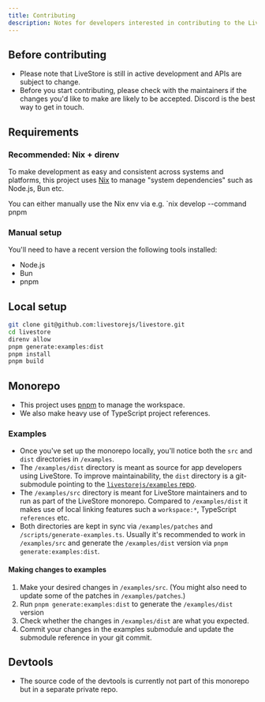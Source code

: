 ```yaml
---
title: Contributing
description: Notes for developers interested in contributing to the LiveStore monorepo.
---
```


## Before contributing

- Please note that LiveStore is still in active development and APIs are subject to change.
- Before you start contributing, please check with the maintainers if the changes you'd like to make are likely to be accepted. Discord is the best way to get in touch.

## Requirements

### Recommended: Nix + direnv

To make development as easy and consistent across systems and platforms, this project uses [Nix](https://nix.dev/) to manage "system dependencies" such as Node.js, Bun etc.

You can either manually use the Nix env via e.g. `nix develop --command pnpm 

### Manual setup

You'll need to have a recent version the following tools installed:

- Node.js
- Bun
- pnpm

## Local setup

```bash
git clone git@github.com:livestorejs/livestore.git
cd livestore
direnv allow
pnpm generate:examples:dist
pnpm install
pnpm build
```

## Monorepo

- This project uses [pnpm](https://pnpm.io/) to manage the workspace.
- We also make heavy use of TypeScript project references.

### Examples

- Once you've set up the monorepo locally, you'll notice both the `src` and `dist` directories in `/examples`.
- The `/examples/dist` directory is meant as source for app developers using LiveStore. To improve maintainability, the `dist` directory is a git-submodule pointing to the [`livestorejs/examples` repo](https://github.com/livestorejs/examples).
- The `/examples/src` directory is meant for LiveStore maintainers and to run as part of the LiveStore monorepo. Compared to `/examples/dist` it makes use of local linking features such a `workspace:*`, TypeScript `references` etc.
- Both directories are kept in sync via `/examples/patches` and `/scripts/generate-examples.ts`. Usually it's recommended to work in `/examples/src` and generate the `/examples/dist` version via `pnpm generate:examples:dist`.

#### Making changes to examples

1. Make your desired changes in `/examples/src`. (You might also need to update some of the patches in `/examples/patches`.)
2. Run `pnpm generate:examples:dist` to generate the `/examples/dist` version
3. Check whether the changes in `/examples/dist` are what you expected.
4. Commit your changes in the examples submodule and update the submodule reference in your git commit.

## Devtools

- The source code of the devtools is currently not part of this monorepo but in a separate private repo.